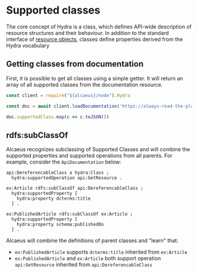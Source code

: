 # Supported classes

The core concept of Hydra is a class, which defines API-wide description of resource structures and their behaviour. In addition to the standard interface of [resource objects][res], classes define properties derived from the Hydra vocabulary

[res]: representations/resource-objects

## Getting classes from documentation

First, it is possible to get all classes using a simple getter. It will return an array of all supported classes from the documentation resource.

<run-kit>

```typescript
const client = require("${alcaeus}/node").Hydra

const doc = await client.loadDocumentation('https://always-read-the-plaque.herokuapp.com/api')

doc.supportedClass.map(c => c.toJSON())
```

</run-kit>

## rdfs:subClassOf

Alcaeus recognizes subclassing of Supported Classes and will combine the supported
properties and supported operations from all parents. For example, consider the
`ApiDocumentation` below:

```
api:DereferencableClass a hydra:Class ;
  hydra:supportedOperation api:GetResource .
  
ex:Article rdfs:subClassOf api:DereferencableClass ;
  hydra:supportedProperty [
    hydra:property dcterms:title
  ] .

ex:PublishedArticle rdfs:subClassOf ex:Article ;
  hydra:supportedProperty [
    hydra:property schema:publishedOn
  ] .
```

Alcaeus will combine the definitions of parent classes and "learn" that:

- `ex:PublishedArticle` supports `dcterms:title` inherited from `ex:Article`
- `ex:PublishedArticle` and `ex:Article` both support operation `api:GetResource` inherited from `api:DereferencableClass`
